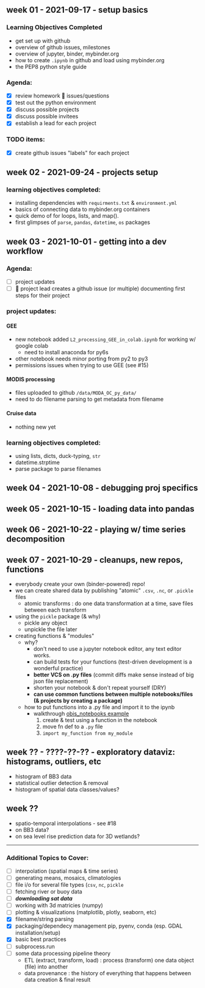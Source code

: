 ## week 01 - 2021-09-17 - setup basics

### Learning Objectives Completed
* get set up with github
* overview of github issues, milestones
* overview of jupyter, binder, mybinder.org
* how to create `.ipynb` in github and load using mybinder.org
* the PEP8 python style guide

### Agenda:
* [X] review homework :book: issues/questions
* [X] test out the python environment
* [X] discuss possible projects
* [X] discuss possible invitees
* [X] establish a lead for each project

### TODO items:
* [X] create github issues "labels" for each project

## week 02 - 2021-09-24 - projects setup
### learning objectives completed:
* installing dependencies with `requirments.txt` & `environment.yml`
* basics of connecting data to mybinder.org containers
* quick demo of for loops, lists, and map().
* first glimpses of `parse`, `pandas`, `datetime`, `os` packages


## week 03 - 2021-10-01 - getting into a dev workflow

### Agenda:
* [ ] project updates
* [ ] :book: project lead creates a github issue (or multiple) documenting first steps for their project 

### project updates:
#### GEE
* new notebook added `L2_processing_GEE_in_colab.ipynb` for working w/ google colab
    * need to install anaconda for py6s
* other notebook needs minor porting from py2 to py3
* permissions issues when trying to use GEE (see #15)

#### MODIS processing
* files uploaded to github `/data/MODA_OC_py_data/`
* need to do filename parsing to get metadata from filename

#### Cruise data
* nothing new yet

### learning objectives completed:
* using lists, dicts, duck-typing, `str`
* datetime.strptime
* parse package to parse filenames

## week 04 - 2021-10-08 - debugging proj specifics
## week 05 - 2021-10-15 - loading data into pandas
## week 06 - 2021-10-22 - playing w/ time series decomposition
## week 07 - 2021-10-29 - cleanups, new repos, functions
* everybody create your own (binder-powered) repo!
* we can create shared data by publishing "atomic" `.csv`, `.nc`, or `.pickle` files
    * atomic transforms : do one data transformation at a time, save files between each transform
* using the `pickle` package (& why)
    * pickle any object
    * unpickle the file later
* creating functions & "modules"
    * why?
        * don't need to use a jupyter notebook editor, any text editor works. 
        * can build tests for your functions (test-driven development is a wonderful practice)
        * **better VCS on .py files** (commit diffs make sense instead of big json file replacement)
        * shorten your notebook & don't repeat yourself (DRY)
        * **can use common functions between multiple notebooks/files (& projects by creating a package)**
    * how to put functions into a .py file and import it to the ipynb
        * walkthrough [obis_notebooks example](https://github.com/USF-IMARS/obis_notebooks/blob/master/dwc_download_and_analyze.ipynb)
            1. create & test using a function in the notebook
            2. move fn def to a `.py` file
            3. `import my_function from my_module`

## week ?? - ????-??-?? - exploratory dataviz: histograms, outliers, etc
* histogram of BB3 data
* statistical outlier detection & removal
* histogram of spatial data classes/values?

## week ??
* spatio-temporal interpolations - see #18
* on BB3 data?
* on sea level rise prediction data for 3D wetlands? 

-----------------------------------------------------------------------------------

### Additional Topics to Cover:
* [ ] interpolation (spatial maps & time series)
* [ ] generating means, mosaics, climatologies
* [ ] file i/o for several file types (`csv`, `nc`, `pickle`
* [ ] fetching river or buoy data 
* [ ] ***downloading sat data***
* [ ] working with 3d matricies (numpy)
* [ ] plotting & visualizations (matplotlib, plotly, seaborn, etc)
* [x] filename/string parsing
* [x] packaging/dependecy management pip, pyenv, conda (esp. GDAL installation/setup)
* [x] basic best practices
* [ ] subprocess.run
* [ ] some data processing pipeline theory
    * ETL (extract, transform, load) : process (transform) one data object (file) into another
    * data provenance : the history of everything that happens between data creation & final result


